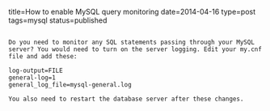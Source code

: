title=How to enable MySQL query monitoring
date=2014-04-16
type=post
tags=mysql
status=published
~~~~~~

Do you need to monitor any SQL statements passing through your MySQL server? You would need to turn on the server logging. Edit your my.cnf file and add these:

log-output=FILE
general-log=1
general_log_file=mysql-general.log

You also need to restart the database server after these changes.